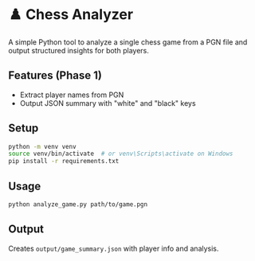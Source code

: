 # ♟️ Chess Analyzer

A simple Python tool to analyze a single chess game from a PGN file and output structured insights for both players.

## Features (Phase 1)

- Extract player names from PGN
- Output JSON summary with "white" and "black" keys

## Setup

```bash
python -m venv venv
source venv/bin/activate  # or venv\Scripts\activate on Windows
pip install -r requirements.txt
```

## Usage

```bash
python analyze_game.py path/to/game.pgn
```

## Output

Creates `output/game_summary.json` with player info and analysis.
